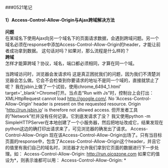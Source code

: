 ###0521笔记  

#### 1）Access-Control-Allow-Origin与Ajax跨域解决方法

**问题**   
在某域名下使用Ajax向另一个域名下的页面请求数据，会遇到跨域问题。另一个域名必须在response中添加Access-Control-Allow-Origin的header，才能让前者成功拿到数据。
这句话对吗？如果对，那么流程是什么样的？  
**跨域**  
怎样才能算跨域？协议，域名，端口都必须相同，才算在同一个域。
 
当跨域访问时，浏览器会发请求吗
这是真正困扰我们的问题，因为我们不清楚浏览器会怎么做。它会不会检查到你要请求的地址不是同一个域的，直接就禁止了呢？
我在jsbin上做了一个试验，使用chrome_6494_1.html' target='_blank'>Chrome打开。当点击“Run with Js”时，控制台上会打出：
XMLHttpRequest cannot load http://google.com/. No 'Access-Control-Allow-Origin' header is present on the requested resource. Origin 'http://run.jsbin.io' is therefore not allowed access. 
但开发者工具的”Network”栏并没有任何记录。它到底发请求了没？
我又使用python -m SimpleHTTPServer在本地创建了一个小服务器，然后把地址改成它，结果发现在python这边的确打印出请求来了，可见浏览器的确发出了请求。
Access-Control-Allow-Origin
现在该Access-Control-Allow-Origin出场了。只有当目标页面的response中，包含了Access-Control-Allow-Origin这个header，并且它的值里有我们自己的域名时，浏览器才允许我们拿到它页面的数据进行下一步处理。如：
Access-Control-Allow-Origin: http://run.oicqzone.com
如果它的值设为*，则表示谁都可以用：
Access-Control-Allow-Origin: *